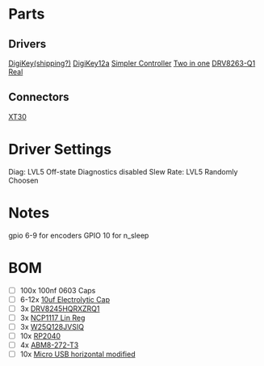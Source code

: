 # Parts
## Drivers
[DigiKey(shipping?)](https://www.digikey.com/en/products/detail/texas-instruments/DRV8244HQRYJRQ1/18182849)
[DigiKey12a](https://www.digikey.com/en/products/detail/texas-instruments/DRV8243HQDGQRQ1/18159292)
[Simpler Controller](https://www.digikey.com/en/products/detail/stmicroelectronics/VNH7100BASTR/7691017)
[Two in one](https://www.digikey.com/en/products/detail/texas-instruments/DRV8262DDVR/23331378?s=N4IgTCBcDaICICUBqAOMA2Mc5JAXQF8g)
[DRV8263-Q1](https://www.ti.com/product/DRV8263-Q1)
[Real](https://www.ti.com/product/DRV8245-Q1/part-details/DRV8245HQRXZRQ1)
## Connectors
[XT30](https://www.digikey.com/en/products/detail/sparkfun-electronics/PRT-10474/8258064)
# Driver Settings
Diag: LVL5 Off-state Diagnostics disabled
Slew Rate: LVL5 Randomly Choosen
# Notes
gpio 6-9 for encoders
GPIO 10 for n_sleep
# BOM
- [ ] 100x 100nf 0603 Caps
- [ ] 6-12x [10uf Electrolytic Cap](https://www.digikey.com/en/products/detail/nic-components-corp/NACE100M35V5X5-5TR13F/22320440?s=N4IgjCBcoBwwLFUBjKAzAhgGwM4FMAaEAeygG0QYwwAGMAdhAF0iAHAFyhAGV2AnAJYA7AOYgAvkQBMNeAE4kIVJEy5CJcuBoACAK0AxZm06QQAVSED2AeTQBZPBhwBXPngnjxQA)
- [ ] 3x [DRV8245HQRXZRQ1](https://www.digikey.com/en/products/detail/texas-instruments/DRV8245HQRXZRQ1/15926671?s=N4IgTCBcDaICICUBqAOMAWArACQIoIA0AtBXARhAF0BfIA)
- [ ] 3x [NCP1117 Lin Reg](https://www.digikey.com/en/products/detail/onsemi/NCP1117IST33T3G/14545464)
- [ ] 3x [W25Q128JVSIQ](https://www.digikey.com/en/products/detail/winbond-electronics/W25Q128JVSIQ/5803943)
- [ ] 10x [RP2040](https://www.digikey.com/en/products/detail/raspberry-pi/SC0914-13/14306010?s=N4IgTCBcDaIEoAUwAYAsyQF0C%2BQ)
- [ ] 4x [ABM8-272-T3](https://www.digikey.com/en/products/detail/abracon-llc/ABM8-272-T3/22472366?s=N4IgTCBcDaIIICECyAOAtGA7GNAVAzCALoC%2BQA)
- [ ] 10x [Micro USB horizontal modified](https://www.digikey.com/en/products/detail/amphenol-cs-fci/10103594-0001LF/2350351?s=N4IgTCBcDaIIwAZEGYCsBOALCAugXyA)